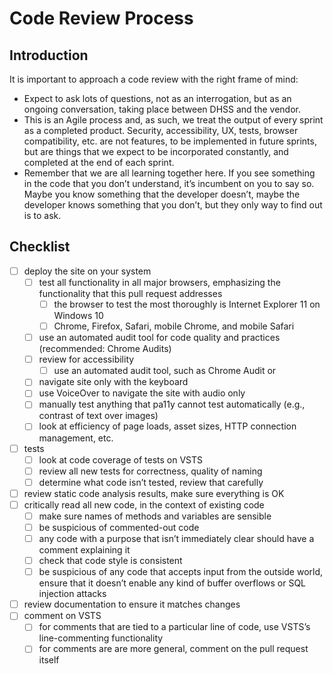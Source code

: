 # Code Review Process

## Introduction

It is important to approach a code review with the right frame of mind:

* Expect to ask lots of questions, not as an interrogation, but as an ongoing conversation, taking place between DHSS and the vendor.
* This is an Agile process and, as such, we treat the output of every sprint as a completed product. Security, accessibility, UX, tests, browser compatibility, etc. are not features, to be implemented in future sprints, but are things that we expect to be incorporated constantly, and completed at the end of each sprint.
* Remember that we are all learning together here. If you see something in the code that you don’t understand, it’s incumbent on you to say so. Maybe you know something that the developer doesn’t, maybe the developer knows something that you don’t, but they only way to find out is to ask.


## Checklist

- [ ] deploy the site on your system
	- [ ] test all functionality in all major browsers, emphasizing the functionality that this pull request addresses
		- [ ] the browser to test the most thoroughly is Internet Explorer 11 on Windows 10
		- [ ] Chrome, Firefox, Safari, mobile Chrome, and mobile Safari
	- [ ] use an automated audit tool for code quality and practices (recommended: Chrome Audits)
	- [ ] review for accessibility
		- [ ] use an automated audit tool, such as Chrome Audit or 
	- [ ] navigate site only with the keyboard
	- [ ] use VoiceOver to navigate the site with audio only
	- [ ] manually test anything that pa11y cannot test automatically (e.g., contrast of text over images)
	- [ ] look at efficiency of page loads, asset sizes, HTTP connection management, etc.
- [ ] tests
	- [ ] look at code coverage of tests on VSTS
	- [ ] review all new tests for correctness, quality of naming
	- [ ] determine what code isn’t tested, review that carefully
- [ ] review static code analysis results, make sure everything is OK
- [ ] critically read all new code, in the context of existing code
	- [ ] make sure names of methods and variables are sensible
	- [ ] be suspicious of commented-out code
	- [ ] any code with a purpose that isn’t immediately clear should have a comment explaining it
	- [ ] check that code style is consistent
	- [ ] be suspicious of any code that accepts input from the outside world, ensure that it doesn’t enable any kind of buffer overflows or SQL injection attacks
- [ ] review documentation to ensure it matches changes
- [ ] comment on VSTS
	- [ ] for comments that are tied to a particular line of code, use VSTS’s line-commenting functionality
	- [ ] for comments are are more general, comment on the pull request itself

